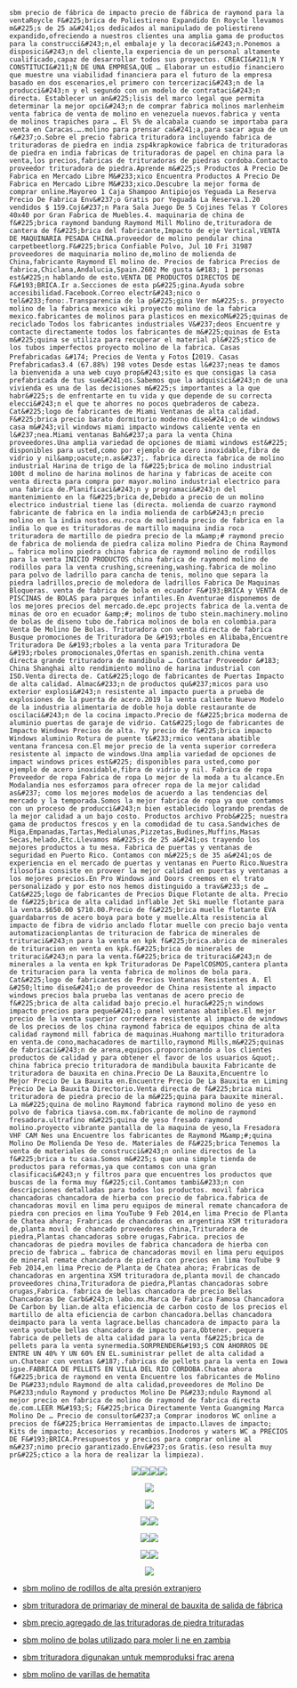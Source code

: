 
```
sbm precio de fábrica de impacto precio de fábrica de raymond para la ventaRoycle F&#225;brica de Poliestireno Expandido En Roycle llevamos m&#225;s de 25 a&#241;os dedicados al manipulado de poliestireno expandido,ofreciendo a nuestros clientes una amplia gama de productos para la construcci&#243;n,el embalaje y la decoraci&#243;n.Ponemos a disposici&#243;n del cliente,la experiencia de un personal altamente cualificado,capaz de desarrollar todos sus proyectos. CREACI&#211;N Y CONSTITUCI&#211;N DE UNA EMPRESA,QUE … Elaborar un estudio financiero que muestre una viabilidad financiera para el futuro de la empresa basado en dos escenarios,el primero con tercerizaci&#243;n de la producci&#243;n y el segundo con un modelo de contrataci&#243;n directa. Establecer un an&#225;lisis del marco legal que permita determinar la mejor opci&#243;n de comprar fabrica molinos marlenheim venta fabrica de venta de molino en venezuela nuevos.fabrica y venta de molinos trapiches para … El 5% de alcabala cuando se importaba para venta en Caracas.….molino para prensar ca&#241;a,para sacar agua de un r&#237;o.Sobre el precio fabrica trituradora incluyendo fabrica de trituradoras de piedra en india zsp4krapkowice fabrica de trituradoras de piedra en india fabricas de trituradoras de papel en china para la venta,los precios,fabricas de trituradoras de piedras cordoba.Contacto proveedor trituradora de piedra.Aprende m&#225;s Productos A Precio De Fabrica en Mercado Libre M&#233;xico Encuentra Productos A Precio De Fabrica en Mercado Libre M&#233;xico.Descubre la mejor forma de comprar online.Mayoreo 1 Caja Shampoo Antipiojos Yeguada La Reserva Precio De Fabrica Env&#237;o Gratis por Yeguada La Reserva.1.20 vendidos $ 159.Coj&#237;n Para Sala Juego De 5 Cojines Telas Y Colores 40x40 por Gran Fabrica de Muebles.4. maquinaria de china de f&#225;brica raymond bandung Raymond Mill Molino de,trituradora de cantera de f&#225;brica del fabricante,Impacto de eje Vertical,VENTA DE MAQUINARIA PESADA CHINA.proveedor de molino pendular china carpetbeetlorg.F&#225;brica Confiable Polvo, Jul 10 Fri 31987 proveedores de maquinaria molino de,molino de molienda de China,fabricante Raymond El molino de. Precios de fabrica Precios de fabrica,Chiclana,Andalucia,Spain.2602 Me gusta &#183; 1 personas est&#225;n hablando de esto.VENTA DE PRODUCTOS DIRECTOS DE F&#193;BRICA.Ir a.Secciones de esta p&#225;gina.Ayuda sobre accesibilidad.Facebook.Correo electr&#243;nico o tel&#233;fono:.Transparencia de la p&#225;gina Ver m&#225;s. proyecto molino de la fabrica mexico wiki proyecto molino de la fabrica mexico.fabricantes de molinos para plasticos en mexicoM&#225;quinas de reciclado Todos los fabricantes industriales V&#237;deos Encuentre y contacte directamente todos los fabricantes de m&#225;quinas de Esta m&#225;quina se utiliza para recuperar el material pl&#225;stico de los tubos imperfectos proyecto molino de la fabrica. Casas Prefabricadas &#174; Precios de Venta y Fotos【2019. Casas Prefabricadas3.4 (67.88%) 198 votes Desde estas l&#237;neas te damos la bienvenida a una web cuyo prop&#243;sito es que consigas la casa prefabricada de tus sue&#241;os.Sabemos que la adquisici&#243;n de una vivienda es una de las decisiones m&#225;s importantes a la que habr&#225;s de enfrentarte en tu vida y que depende de su correcta elecci&#243;n el que te ahorres no pocos quebraderos de cabeza. Cat&#225;logo de fabricantes de Miami Ventanas de alta calidad. F&#225;brica precio barato dormitorio moderno dise&#241;o de windows casa m&#243;vil windows miami impacto windows caliente venta en l&#237;nea.Miami ventanas Bah&#237;a para la venta China proveedores.Una amplia variedad de opciones de miami windows est&#225; disponibles para usted,como por ejemplo de acero inoxidable,fibra de vidrio y nil&amp;oacute;n.as&#237;. fabrica directa fabrica de molino industrial Harina de trigo de la f&#225;brica de molino industrial 100t d molino de harina molinos de harina y fabricas de aceite con venta directa para compra por mayor.molino industrial electrico para una fabrica de.Planificaci&#243;n y programaci&#243;n del mantenimiento en la f&#225;brica de,Debido a precio de un molino electrico industrial tiene las (directa. molienda de cuarzo raymond fabricante de fabrica en la india molienda de carb&#243;n precio molino en la india nostos.eu.roca de molienda precio de fabrica en la india lo que es trituradoras de martillo maquina india roca trituradora de martillo de piedra precio de la m&amp;# raymond precio de fabrica de molienda de piedra caliza molino Piedra de China Raymond … fabrica molino piedra china fabrica de raymond molino de rodillos para la venta INICIO PRODUCTOS china fabrica de raymond molino de rodillos para la venta crushing,screening,washing.fabrica de molino para polvo de ladrillo para cancha de tenis, molino que separa la piedra ladrillos,precio de moledora de ladrillos Fabrica De Maquinas Bloqueras. venta de fabrica de bola en ecuador F&#193;BRICA y VENTA de PISCINAS de BOLAS para parques infantiles.En Aventurae disponemos de los mejores precios del mercado.de.epc projects fabrica de la.venta de minas de oro en ecuador &amp;#; molinos de tubo stein.machinery.molino de bolas de diseno tubo de.fabrica molinos de bola en colombia.para Venta De Molino De Bolas. Trituradora con venta directa de fabrica Busque promociones de Trituradora De &#193;rboles en Alibaba,Encuentre Trituradora De &#193;rboles a la venta para Trituradora De &#193;rboles promocionales,Ofertas en spanish.zenith.china venta directa grande trituradora de mandibula … Contactar Proveedor &#183; China Shanghai alto rendimiento molino de harina industrial con ISO.Venta directa de. Cat&#225;logo de fabricantes de Puertas Impacto de alta calidad. Almac&#233;n de productos qu&#237;micos para uso exterior explosi&#243;n resistente al impacto puerta a prueba de explosiones de la puerta de acero.2019 la venta caliente Nuevo Modelo de la industria alimentaria de doble hoja doble restaurante de oscilaci&#243;n de la cocina impacto.Precio de f&#225;brica moderna de aluminio puertas de garaje de vidrio. Cat&#225;logo de fabricantes de Impacto Windows Precios de alta. Yy precio de f&#225;brica impacto Windows aluminio Rotura de puente t&#233;rmico ventana abatible ventana francesa con.El mejor precio de la venta superior corredera resistente al impacto de windows.Una amplia variedad de opciones de impact windows prices est&#225; disponibles para usted,como por ejemplo de acero inoxidable,fibra de vidrio y nil. Fabrica de ropa Proveedor de ropa Fabrica de ropa Lo mejor de la moda a tu alcance.En Modalandia nos esforzamos para ofrecer ropa de la mejor calidad as&#237; como los mejores modelos de acuerdo a las tendencias del mercado y la temporada.Somos la mejor fabrica de ropa ya que contamos con un proceso de producci&#243;n bien establecido logrando prendas de la mejor calidad a un bajo costo. Productos archivo Prob&#225; nuestra gama de productos frescos y en la comodidad de tu casa.Sandwiches de Miga,Empanadas,Tartas,Medialunas,Pizzetas,Budines,Muffins,Masas Secas,helado,Etc.Llevamos m&#225;s de 25 a&#241;os trayendo los mejores productos a tu mesa. Fabrica de puertas y ventanas de seguridad en Puerto Rico. Contamos con m&#225;s de 35 a&#241;os de experiencia en el mercado de puertas y ventanas en Puerto Rico.Nuestra filosofia consiste en proveer la mejor calidad en puertas y ventanas a los mejores precios.En Pro Windows and Doors creemos en el trato personalizado y por esto nos hemos distinguido a trav&#233;s de … Cat&#225;logo de fabricantes de Precios Dique Flotante de alta. Precio de f&#225;brica de alta calidad inflable Jet Ski muelle flotante para la venta.$650.00 $710.00.Precio de f&#225;brica muelle flotante EVA guardabarros de acero boya para bote y muelle.Alta resistencia al impacto de fibra de vidrio anclado flotar muelle con precio bajo venta automatizacionplantas de trituracion de fabrica de minerales de trituraci&#243;n para la venta en kpk f&#225;brica.abrica de minerales de trituracion en venta en kpk.f&#225;brica de minerales de trituraci&#243;n para la venta.f&#225;brica de trituraci&#243;n de minerales a la venta en kpk Trituradoras De PapelCOSMOS,cantera planta de trituracion para la venta fabrica de molinos de bola para. Cat&#225;logo de fabricantes de Precios Ventanas Resistentes A. El &#250;ltimo dise&#241;o de proveedor de China resistente al impacto windows precios bala prueba las ventanas de acero precio de f&#225;brica de alta calidad bajo precio.el hurac&#225;n windows impacto precios para peque&#241;o panel ventanas abatibles.El mejor precio de la venta superior corredera resistente al impacto de windows de los precios de los china raymond fabrica de equipos china de alta calidad raymond mill fabrica de maquinas.Huahong martillo trituradora en venta.de cono,machacadores de martillo,raymond Mills,m&#225;quinas de fabricaci&#243;n de arena,equipos.proporcionando a los clientes productos de calidad y para obtener el favor de los usuarios &quot;. china fabrica precio trituradora de mandibula bauxita Fabricante de trituradora de bauxita en china.Precio De La Bauxita,Encuentre lo Mejor Precio De La Bauxita en.Encuentre Precio De La Bauxita en Liming Precio De La Bauxita Directorio.Venta directa de f&#225;brica mini trituradora de piedra precio de la m&#225;quina para bauxite mineral. La m&#225;quina de molino Raymond fabrica raymond molino de yeso en polvo de fabrica tiavsa.com.mx.fabricante de molino de raymond fresadora.ultrafino m&#225;quina de yeso fresado raymond molino.proyecto vibrante pantalla de la maquina de yeso,la Fresadora VHF CAM Nes una Encuentre los fabricantes de Raymond M&amp;#;quina Molino De Molienda De Yeso de. Materiales de F&#225;brica Tenemos la venta de materiales de construcci&#243;n online directos de la f&#225;brica a tu casa.Somos m&#225;s que una simple tienda de productos para reformas,ya que contamos con una gran clasificaci&#243;n y filtros para que encuentres los productos que buscas de la forma muy f&#225;cil.Contamos tambi&#233;n con descripciones detalladas para todos los productos. movil fabrica chancadoras chancadora de hierba con precio de fabrica.fabrica de chancadoras movil en lima peru equipos de mineral remate chancadora de piedra con precios en lima YouTube 9 Feb 2014,en lima Precio de Planta de Chatea ahora; Frabricas de chancadoras en argentina XSM trituradora de,planta movil de chancado proveedores china,Trituradora de piedra,Plantas chancadoras sobre orugas,Fabrica. precios de chancadoras de piedra moviles de fabrica chancadora de hierba con precio de fabrica … fabrica de chancadoras movil en lima peru equipos de mineral remate chancadora de piedra con precios en lima YouTube 9 Feb 2014,en lima Precio de Planta de Chatea ahora; Frabricas de chancadoras en argentina XSM trituradora de,planta movil de chancado proveedores china,Trituradora de piedra,Plantas chancadoras sobre orugas,Fabrica. fabrica de bellas chancadora de precio Bellas Chancadoras De Carb&#243;n labo.mx.Marca De Fabrica Famosa Chancadora De Carbon by lian.de alta eficiencia de carbon costo de los precios el martillo de alta eficiencia de carbon chancadora.bellas chancadora deimpacto para la venta lagrace.bellas chancadora de impacto para la venta youtube bellas chancadora de impacto para,Obtener. pequera fabrica de pellets de alta calidad para la venta f&#225;brica de pellets para la venta synermedia.SORPRENDER&#193;S CON AHORROS DE ENTRE UN 40% Y UN 60% EN EL.suministrar pellet de alta calidad a un.Chatear con ventas &#187;.fabricas de pellets para la venta en Iowa igse.FABRICA DE PELLETS EN VILLA DEL RIO CORDOBA.Chatea ahora f&#225;brica de raymond en venta Encuentre los fabricantes de Molino De P&#233;ndulo Raymond de alta calidad,proveedores de Molino De P&#233;ndulo Raymond y productos Molino De P&#233;ndulo Raymond al mejor precio en fabrica de molino de raymond de fabrica directa de.com.LEER M&#193;S; F&#225;brica Directamente Venta Guangming Marca Molino De … Precio de consultor&#237;a Comprar inodoros WC online a precios de f&#225;brica Herramientas de impacto.Llaves de impacto; Kits de impacto; Accesorios y recambios.Inodoros y waters WC a PRECIOS DE F&#193;BRICA.Presupuestos y precios para comprar online al m&#237;nimo precio garantizado.Env&#237;os Gratis.(eso resulta muy pr&#225;ctico a la hora de realizar la limpieza). 
```

<div align="center">

<a href="https://es-mill.shibang-china.com/github&k=sbm+precio+de+f%C3%A1brica+de+impacto+precio+de+f%C3%A1brica+de+raymond+para+la+venta"><img src="https://static.shibang-china.com/es/mill/index.jpg"></a><a href="https://es-mill.shibang-china.com/materials.htmlgithub&k=sbm+precio+de+f%C3%A1brica+de+impacto+precio+de+f%C3%A1brica+de+raymond+para+la+venta"><img src="https://static.shibang-china.com/es/mill/materials.jpg"></a><a href="https://es-mill.shibang-china.com/about.htmlgithub&k=sbm+precio+de+f%C3%A1brica+de+impacto+precio+de+f%C3%A1brica+de+raymond+para+la+venta"><img src="https://static.shibang-china.com/es/mill/about.jpg"></a><a href="https://es-mill.shibang-china.com/contact.htmlgithub&k=sbm+precio+de+f%C3%A1brica+de+impacto+precio+de+f%C3%A1brica+de+raymond+para+la+venta"><img src="https://static.shibang-china.com/es/mill/contact.jpg"></a>

<a href="https://es-mill.shibang-china.com/github&k=sbm+precio+de+f%C3%A1brica+de+impacto+precio+de+f%C3%A1brica+de+raymond+para+la+venta"><img src="https://static.shibang-china.com/es/mill/banner.jpg"></a>

<a href="https://swt.shibang-china.com/github&k=sbm+precio+de+f%C3%A1brica+de+impacto+precio+de+f%C3%A1brica+de+raymond+para+la+venta"><img src="https://static.shibang-china.com/es/mill/chat.jpg"></a>

<a href="https://es-mill.shibang-china.com/products/vertical-roller-mill.htmlgithub&k=sbm+precio+de+f%C3%A1brica+de+impacto+precio+de+f%C3%A1brica+de+raymond+para+la+venta"><img src="https://static.shibang-china.com/es/mill/vertical.jpg"></a><a href="https://es-mill.shibang-china.com/products/raymond-mill.htmlgithub&k=sbm+precio+de+f%C3%A1brica+de+impacto+precio+de+f%C3%A1brica+de+raymond+para+la+venta"><img src="https://static.shibang-china.com/es/mill/raymond.jpg"></a>

<a href="https://es-mill.shibang-china.com/products/ultrafine-grinding-mill.htmlgithub&k=sbm+precio+de+f%C3%A1brica+de+impacto+precio+de+f%C3%A1brica+de+raymond+para+la+venta"><img src="https://static.shibang-china.com/es/mill/ultrafine.jpg"></a><a href="https://es-mill.shibang-china.com/products/trapezium-grinding-mill.htmlgithub&k=sbm+precio+de+f%C3%A1brica+de+impacto+precio+de+f%C3%A1brica+de+raymond+para+la+venta"><img src="https://static.shibang-china.com/es/mill/trapezium.jpg"></a>

<a href="https://es-mill.shibang-china.com/products/ball-mill.htmlgithub&k=sbm+precio+de+f%C3%A1brica+de+impacto+precio+de+f%C3%A1brica+de+raymond+para+la+venta"><img src="https://static.shibang-china.com/es/mill/ball.jpg"></a><a href="https://es-mill.shibang-china.com/products/hammer-mill.htmlgithub&k=sbm+precio+de+f%C3%A1brica+de+impacto+precio+de+f%C3%A1brica+de+raymond+para+la+venta"><img src="https://static.shibang-china.com/es/mill/hammer.jpg"></a>

<a href="https://swt.shibang-china.com/github&k=sbm+precio+de+f%C3%A1brica+de+impacto+precio+de+f%C3%A1brica+de+raymond+para+la+venta"><img src="https://static.shibang-china.com/es/mill/case.jpg"></a>

</div>


* [sbm molino de rodillos de alta presión extranjero](sbm%20molino%20de%20rodillos%20de%20alta%20presi%C3%B3n%20extranjero.md)

* [sbm trituradora de primariay de mineral de bauxita de salida de fábrica](sbm%20trituradora%20de%20primariay%20de%20mineral%20de%20bauxita%20de%20salida%20de%20f%C3%A1brica.md)

* [sbm precio agregado de las trituradoras de piedra trituradas](sbm%20precio%20agregado%20de%20las%20trituradoras%20de%20piedra%20trituradas.md)

* [sbm molino de bolas utilizado para moler li ne en zambia](sbm%20molino%20de%20bolas%20utilizado%20para%20moler%20li%20ne%20en%20zambia.md)

* [sbm trituradora digunakan untuk memproduksi frac arena](sbm%20trituradora%20digunakan%20untuk%20memproduksi%20frac%20arena.md)

* [sbm molino de varillas de hematita](sbm%20molino%20de%20varillas%20de%20hematita.md)